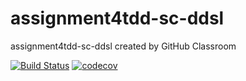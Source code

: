 # assignment4tdd-sc-ddsl
assignment4tdd-sc-ddsl created by GitHub Classroom

[![Build Status](https://travis-ci.com/cmput402-w19/assignment4tdd-sc-ddsl.svg?branch=master)](https://travis-ci.com/cmput402-w19/assignment4tdd-sc-ddsl)  [![codecov](https://codecov.io/gh/cmput402-w19/assignment4tdd-sc-ddsl/branch/master/graph/badge.svg)](https://codecov.io/gh/cmput402-w19/assignment4tdd-sc-ddsl)
